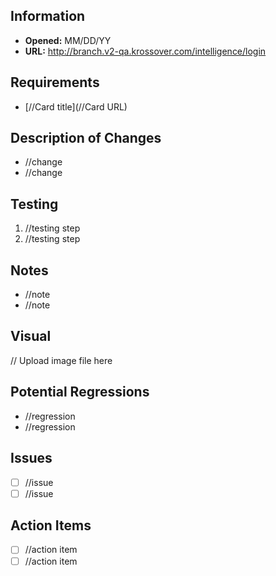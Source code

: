 ## Information
* **Opened:** MM/DD/YY
* **URL:** http://branch.v2-qa.krossover.com/intelligence/login

## Requirements
* [//Card title](//Card URL)

## Description of Changes
* //change
* //change

## Testing
1. //testing step
2. //testing step

## Notes
* //note
* //note

## Visual
// Upload image file here

## Potential Regressions
* //regression
* //regression

## Issues
* [ ] //issue
* [ ] //issue

## Action Items
* [ ] //action item
* [ ] //action item
